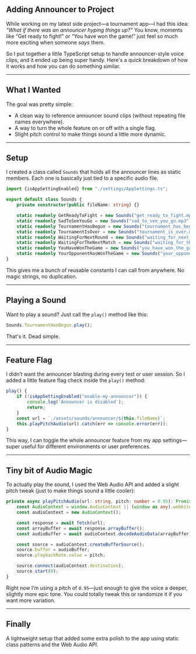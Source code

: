 ## Adding Announcer to Project

While working on my latest side project—a tournament app—I had this idea: *"What if there was an announcer hyping things up?"* You know, moments like “Get ready to fight!” or “You have won the game!” just feel so much more exciting when someone *says* them.

So I put together a little TypeScript setup to handle announcer-style voice clips, and it ended up being super handy. Here's a quick breakdown of how it works and how you can do something similar.

---

## What I Wanted

The goal was pretty simple:

- A clean way to reference announcer sound clips (without repeating file names everywhere).
- A way to turn the whole feature on or off with a single flag.
- Slight pitch control to make things sound a little more dynamic.

---

## Setup

I created a class called `Sounds` that holds all the announcer lines as static members. Each one is basically just tied to a specific audio file.

```ts
import {isAppSettingEnabled} from "./settings/AppSettings.ts";

export default class Sounds {
    private constructor(public fileName: string) {}

    static readonly GetReadyToFight = new Sounds("get_ready_to_fight.mp3");
    static readonly SadToSeeYouGo = new Sounds("sad_to_see_you_go.mp3");
    static readonly TournamentHasBegun = new Sounds("tournament_has_begun.mp3");
    static readonly TournamentIsOver = new Sounds("tournament_is_over.mp3");
    static readonly WaitingForNextRound = new Sounds("waiting_for_next_round.mp3");
    static readonly WaitingForTheNextMatch = new Sounds("waiting_for_the_next_match.mp3");
    static readonly YouHaveWonTheGame = new Sounds("you_have_won_the_game.mp3");
    static readonly YourOpponentHasWonTheGame = new Sounds("your_opponent_has_won_the_game.mp3");
}
```

This gives me a bunch of reusable constants I can call from anywhere. No magic strings, no duplication.

---

## Playing a Sound

Want to play a sound? Just call the `play()` method like this:

```ts
Sounds.TournamentHasBegun.play();
```

That's it. Dead simple.

---

## Feature Flag

I didn’t want the announcer blasting during every test or user session. So I added a little feature flag check inside the `play()` method:

```ts
play() {
    if (!isAppSettingEnabled("enable-my-announcer")) {
        console.log('Announcer is disabled');
        return;
    }
    const url = `./assets/sounds/announcer/${this.fileName}`;
    this.playPitchAudio(url).catch(err => console.error(err));
}
```

This way, I can toggle the whole announcer feature from my app settings—super useful for different environments or user preferences.

---

## Tiny bit of Audio Magic

To actually play the sound, I used the Web Audio API and added a slight pitch tweak (just to make things sound a little cooler):

```ts
private async playPitchAudio(url: string, pitch: number = 0.95): Promise<void> {
    const AudioContext = window.AudioContext || (window as any).webkitAudioContext;
    const audioContext = new AudioContext();

    const response = await fetch(url);
    const arrayBuffer = await response.arrayBuffer();
    const audioBuffer = await audioContext.decodeAudioData(arrayBuffer);

    const source = audioContext.createBufferSource();
    source.buffer = audioBuffer;
    source.playbackRate.value = pitch;

    source.connect(audioContext.destination);
    source.start(0);
}
```

Right now I’m using a pitch of `0.95`—just enough to give the voice a deeper, slightly more epic tone. You could totally tweak this or randomize it if you want more variation.

---

## Finally

A lightweight setup that added some extra polish to the app using static class patterns and the Web Audio API.
